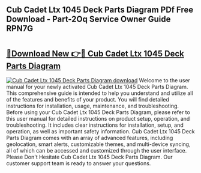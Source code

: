 ## Cub Cadet Ltx 1045 Deck Parts Diagram PDf Free Download - Part-2Oq Service Owner Guide RPN7G

# <h2><a href="http://dfprak.blite.top/?on=Cub+Cadet+Ltx+1045+Deck+Parts+Diagram">🔗Download New 👉🔴 Cub Cadet Ltx 1045 Deck Parts Diagram</a></h2>

[![Cub Cadet Ltx 1045 Deck Parts Diagram download](https://i.imgur.com/lujVjoI.png)](http://dfprak.blite.top/?on=Cub+Cadet+Ltx+1045+Deck+Parts+Diagram)
Welcome to the user manual for your newly activated Cub Cadet Ltx 1045 Deck Parts Diagram. This comprehensive guide is intended to help you understand and utilize all of the features and benefits of your product. You will find detailed instructions for installation, usage, maintenance, and troubleshooting. Before using your Cub Cadet Ltx 1045 Deck Parts Diagram, please refer to this user manual for detailed instructions on product setup, operation, and troubleshooting. It includes clear instructions for installation, setup, and operation, as well as important safety information. Cub Cadet Ltx 1045 Deck Parts Diagram comes with an array of advanced features, including geolocation, smart alerts, customizable themes, and multi-device syncing, all of which can be accessed and customized through the user interface. Please Don't Hesitate Cub Cadet Ltx 1045 Deck Parts Diagram. Our customer support team is ready to answer your questions.
